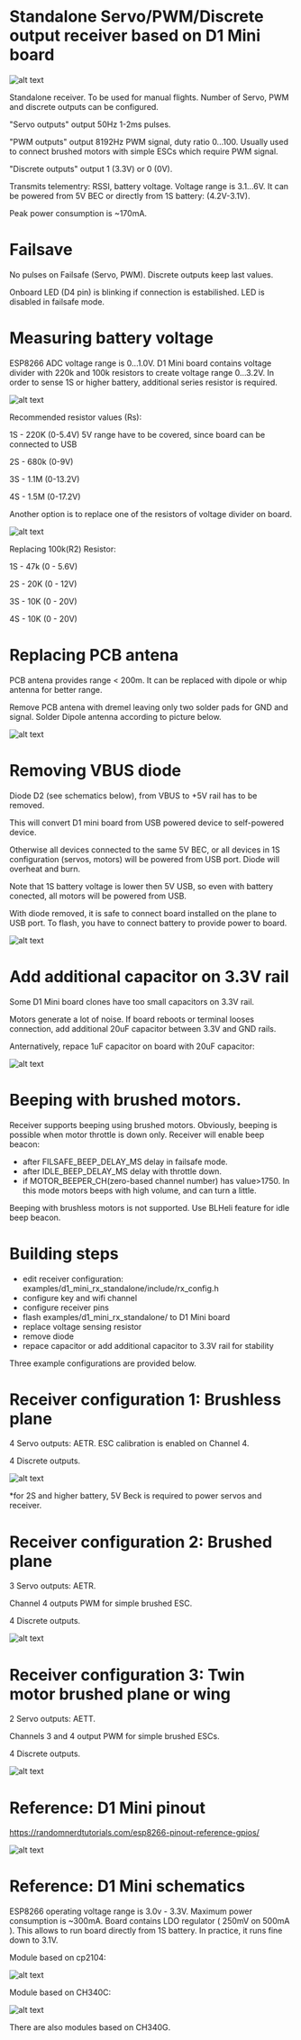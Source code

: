 # Standalone Servo/PWM/Discrete output receiver based on D1 Mini board

![alt text](https://raw.githubusercontent.com/RomanLut/hx_espnow_rc/main/doc/d1miniphoto.jpg "D1 Mini photo")

 Standalone receiver. To be used for manual flights.
 Number of Servo, PWM and discrete outputs can be configured.

 "Servo outputs" output 50Hz 1-2ms pulses.

 "PWM outputs" output 8192Hz PWM signal, duty ratio 0...100. Usually used to connect brushed motors with simple ESCs which require PWM signal.

 "Discrete outputs" output 1 (3.3V) or 0 (0V).
                                           
 Transmits telementry: RSSI, battery voltage.
 Voltage range is 3.1...6V.
 It can be powered from 5V BEC or directly from 1S battery: (4.2V-3.1V).

 Peak power consumption is ~170mA.

# Failsave

 No pulses on Failsafe (Servo, PWM). Discrete outputs keep last values.

 Onboard LED (D4 pin) is blinking if connection is estabilished. LED is disabled in failsafe mode.

# Measuring battery voltage
 
ESP8266 ADC voltage range is 0...1.0V. D1 Mini board contains voltage divider with 220k and 100k resistors to create voltage range 0...3.2V. 
In order to sense 1S or higher battery, additional series resistor is required.

![alt text](https://raw.githubusercontent.com/RomanLut/hx_espnow_rc/main/doc/d1minisensor1.jpg "D1 Mini sensor 1")

Recommended resistor values (Rs):

1S - 220K (0-5.4V) 5V range have to be covered, since board can be connected to USB

2S - 680k (0-9V)

3S - 1.1M (0-13.2V)

4S - 1.5M (0-17.2V) 

Another option is to replace one of the resistors of voltage divider on board.

![alt text](https://raw.githubusercontent.com/RomanLut/hx_espnow_rc/main/doc/d1minisensor2.jpg "D1 Mini sensor 2")

Replacing 100k(R2) Resistor:

1S - 47k (0 - 5.6V)

2S - 20K (0 - 12V)

3S - 10K (0 - 20V)

4S - 10K (0 - 20V)

# Replacing PCB antena

PCB antena provides range < 200m. It can be replaced with dipole or whip antenna for better range.

Remove PCB antena with dremel leaving only two solder pads for GND and signal. Solder Dipole antenna according to picture below. 

![alt text](https://raw.githubusercontent.com/RomanLut/hx_espnow_rc/main/doc/d1mini_dipole.jpg "D1 Mini dipole antenna")

# Removing VBUS diode

Diode D2 (see schematics below), from VBUS to +5V rail has to be removed.

This will convert D1 mini board from USB powered device to self-powered device.

Otherwise all devices connected to the same 5V BEC, or all devices in 1S configuration (servos, motors) will be powered from USB port. Diode will overheat and burn.

Note that 1S battery voltage is lower then 5V USB, so even with battery conected, all motors will be powered from USB.

With diode removed, it is safe to connect board installed on the plane to USB port. To flash, you have to connect battery to provide power to board.

![alt text](https://raw.githubusercontent.com/RomanLut/hx_espnow_rc/main/doc/d1mini_vbus_diode.jpg "D1 Mini VBUS diode")

# Add additional capacitor on 3.3V rail

Some D1 Mini board clones have too small capacitors on 3.3V rail. 

Motors generate a lot of noise. If board reboots or terminal looses connection, add additional 20uF capacitor between 3.3V and GND rails.

Anternatively, repace 1uF capacitor on board with 20uF capacitor:

![alt text](https://raw.githubusercontent.com/RomanLut/hx_espnow_rc/main/doc/d1mini_cap_33v.jpg "D1 Mini VBUS diode")

# Beeping with brushed motors.

 Receiver supports beeping using brushed motors.
 Obviously, beeping is possible when motor throttle is down only.
 Receiver will enable beep beacon: 
 - after FILSAFE_BEEP_DELAY_MS delay in failsafe mode.
 - after IDLE_BEEP_DELAY_MS delay with throttle down.
 - if MOTOR_BEEPER_CH(zero-based channel number) has value>1750. In this mode motors beeps with high volume, and can turn a little.
 
 Beeping with brushless motors is not supported. Use BLHeli feature for idle beep beacon.

# Building steps

- edit receiver configuration: examples/d1_mini_rx_standalone/include/rx_config.h
- configure key and wifi channel 
- configure receiver pins 
- flash examples/d1_mini_rx_standalone/ to D1 Mini board
- replace voltage sensing resistor 
- remove diode
- repace capacitor or add additional capacitor to 3.3V rail for stability


Three example configurations are provided below.


# Receiver configuration 1: Brushless plane

4 Servo outputs: AETR. ESC calibration is enabled on Channel 4.

4 Discrete outputs.

![alt text](https://raw.githubusercontent.com/RomanLut/hx_espnow_rc/main/doc/d1mini1connections_brushless.jpg  "D1 Mini twin brushless")

*for 2S and higher battery, 5V Beck is required to power servos and receiver.
 
# Receiver configuration 2: Brushed plane


3 Servo outputs: AETR. 

Channel 4 outputs PWM for simple brushed ESC.

4 Discrete outputs.

![alt text](https://raw.githubusercontent.com/RomanLut/hx_espnow_rc/main/doc/d1mini1connections_brushed.jpg  "D1 Mini twin brushed")

# Receiver configuration 3: Twin motor brushed plane or wing

2 Servo outputs: AETT. 

Channels 3 and 4 output PWM for simple brushed ESCs.

4 Discrete outputs.


![alt text](https://raw.githubusercontent.com/RomanLut/hx_espnow_rc/main/doc/d1mini1connections_twin_brushed.jpg  "D1 Mini twin brushed connections")

# Reference: D1 Mini pinout

https://randomnerdtutorials.com/esp8266-pinout-reference-gpios/

![alt text](https://raw.githubusercontent.com/RomanLut/hx_espnow_rc/main/doc/d1_mini_pinout.png "D1 Mini pinout")

# Reference: D1 Mini schematics

ESP8266 operating voltage range is 3.0v - 3.3V. Maximum power consumption is ~300mA. Board contains LDO regulator ( 250mV on 500mA ). This allows to run board directly from 1S battery. In practice, it runs fine down to 3.1V.

Module based on cp2104:

![alt text](https://raw.githubusercontent.com/RomanLut/hx_espnow_rc/main/doc/esp8266-wemos-d1-mini-pro-schematics.png "D1 Mini schematics cp2104")

Module based on CH340C:

![alt text](https://raw.githubusercontent.com/RomanLut/hx_espnow_rc/main/doc/d1_mini_ch340c.jpg "D1 Mini schematics ch340C")

There are also modules based on CH340G. 
